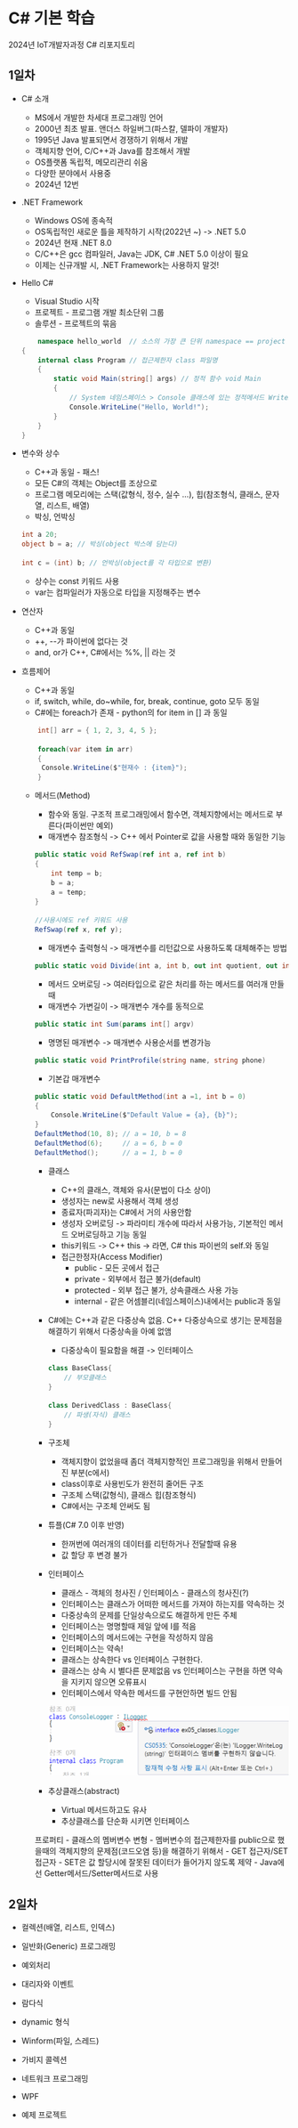 # C# 기본 학습
2024년 IoT개발자과정 C# 리포지토리

## 1일차
- C# 소개
    - MS에서 개발한 차세대 프로그래밍 언어
    - 2000년 최초 발표. 앤더스 하일버그(파스칼, 델파이 개발자)
    - 1995년 Java 발표되면서 경쟁하기 위해서 개발
    - 객체지향 언어, C/C++과 Java를 참조해서 개발
    - OS플랫폼 독립적, 메모리관리 쉬움
    - 다양한 분야에서 사용중
    - 2024년 12번

- .NET Framework 
    - Windows OS에 종속적
    - OS독립적인 새로운 틀을 제작하기 시작(2022년 ~) -> .NET 5.0
    - 2024년 현재 .NET 8.0
    - C/C++은 gcc 컴파일러, Java는 JDK, C# .NET 5.0 이상이 필요
    - 이제는 신규개발 시, .NET Framework는 사용하지 말것!

- Hello C#
    - Visual Studio 시작
    - 프로젝트 - 프로그램 개발 최소단위 그룹
    - 솔루션 - 프로젝트의 묶음

    ```cs
        namespace hello_world  // 소스의 가장 큰 단위 namespace == project
    {
        internal class Program // 접근제한자 class 파일명 
        {
            static void Main(string[] args) // 정적 함수 void Main 
            {
                // System 네임스페이스 > Console 클래스에 있는 정적메서드 WriteLine()
                Console.WriteLine("Hello, World!");
            }
        }
    }
    ```

- 변수와 상수
    - C++과 동일 - 패스!
    - 모든 C#의 객체는 Object를 조상으로
    - 프로그램 메모리에는 스택(값형식, 정수, 실수 ...), 힙(참조형식, 클래스, 문자열, 리스트, 배열)
    - 박싱, 언박싱
    ```cs
    int a 20;
    object b = a; // 박싱(object 박스에 담는다)

    int c = (int) b; // 언박싱(object를 각 타입으로 변환)
    ```

    - 상수는 const 키워드 사용
    - var는 컴파일러가 자동으로 타입을 지정해주는 변수

- 연산자
    - C++과 동일 
    - ++, --가 파이썬에 없다는 것
    - and, or가 C++, C#에서는 %%, || 라는 것

- 흐름제어
    - C++과 동일
    - if, switch, while, do~while, for, break, continue, goto 모두 동일
    - C#에는 foreach가 존재 - python의 for item in [] 과 동일

    ```cs
        int[] arr = { 1, 2, 3, 4, 5 };
        
        foreach(var item in arr)
        {
         Console.WriteLine($"현재수 : {item}");
        }
    ```

    - 메서드(Method)
        - 함수와 동일. 구조적 프로그래밍에서 함수면, 객체지향에서는 메서드로 부른다(파이썬만 예외)
        - 매개변수 참조형식 -> C++ 에서 Pointer로 값을 사용할 때와 동일한 기능

        ```cs
        public static void RefSwap(ref int a, ref int b)
        {
            int temp = b;
            b = a;
            a = temp;
        }

        //사용시에도 ref 키워드 사용
        RefSwap(ref x, ref y);
        ```

        - 매개변수 출력형식 -> 매개변수를 리턴값으로 사용하도록 대체해주는 방법
        ```cs
        public static void Divide(int a, int b, out int quotient, out int remainder)
        ```
        - 메서드 오버로딩 -> 여러타입으로 같은 처리를 하는 메서드를 여러개 만들때
        - 매개변수 가변길이 -> 매개변수 개수를 동적으로 
        ```cs
        public static int Sum(params int[] argv)
        ```

        - 명명된 매개변수 -> 매개변수 사용순서를 변경가능
        ```cs
        public static void PrintProfile(string name, string phone)
        ```

        - 기본갑 매개변수
        ```cs
        public static void DefaultMethod(int a =1, int b = 0)
        {
            Console.WriteLine($"Default Value = {a}, {b}");
        }
        DefaultMethod(10, 8); // a = 10, b = 8
        DefaultMethod(6);     // a = 6, b = 0
        DefaultMethod();      // a = 1, b = 0
        ```

        - 클래스
             - C++의 클래스, 객체와 유사(문법이 다소 상이)
             - 생성자는 new로 사용해서 객체 생성
             - 종료자(파괴자)는 C#에서 거의 사용안함
             - 생성자 오버로딩 -> 파라미티 개수에 따라서 사용가능, 기본적인 메서드 오버로딩하고 기능 동일
             - this키워드 -> C++ this -> 라면, C# this 파이썬의 self.와 동일
             - 접근한정자(Access Modifier)
                - public - 모든 곳에서 접근
                - private - 외부에서 접근 불가(default)
                - protected - 외부 접근 불가, 상속클래스 사용 가능
                - internal - 같은 어셈블리(네임스페이스)내에서는 public과 동일
            
        - C#에는 C++과 같은 다중상속 없음. C++ 다중상속으로 생기는 문제점을 해결하기 위해서 다중상속을 아예 없앰
            - 다중상속이 필요함을 해결 -> 인터페이스

            ```cs
            class BaseClass{
                // 부모클래스
            }

            class DerivedClass : BaseClass{
                // 파생(자식) 클래스
            }
            ```

        - 구조체
            - 객체지향이 없었을때 좀더  객체지향적인 프로그래밍을 위해서 만들어진 부분(c에서)
            - class이후로 사용빈도가 완전히 줄어든 구조
            - 구조체 스택(값형식), 클래스 힙(참조형식)
            - C#에서는 구조체 안써도 됨

        - 튜플(C# 7.0 이후 반영)
            - 한꺼번에 여러개의 데이터를 리턴하거나 전달할때 유용
            - 값 할당 후 변경 불가

        - 인터페이스
            - 클래스 - 객체의 청사진 / 인터페이스 - 클래스의 청사진(?)
            - 인터페이스는 클래스가 어떠한 메서드를 가져야 하는지를 약속하는 것
            - 다중상속의 문제를 단일상속으로도 해결하게 만든 주체
            - 인터페이스는 명명할때 제일 앞에 I를 적음
            - 인터페이스의 메서드에는 구현을 작성하지 않음
            - 인터페이스는 약속!
            - 클래스는 상속한다 vs 인터페이스 구현한다.
            - 클래스는 상속 시 별다른 문제없음 vs 인터페이스는 구현을 하면 약속을 지키지 않으면 오류표시
            - 인터페이스에서 약속한 메서드를 구현안하면 빌드 안됨

            ![인터페이스설명](https://github.com/znah54/basic-csharp-2024/blob/main/images/cs001.png?raw=true)

        - 추상클래스(abstract)
            - Virtual 메서드하고도 유사
            - 추상클래스를 단순화 시키면 인터페이스

        프로퍼티
            - 클래스의 멤버변수 변형 
            - 멤버변수의 접근제한자를 public으로 했을때의 객체지향의 문제점(코드오염 등)을 해결하기 위해서
            - GET 접근자/SET 접근자
            - SET은 값 할당시에 잘못된 데이터가 들어가지 않도록 제약
            - Java에선 Getter메서드/Setter메서드로 사용

## 2일차
- 컬렉션(배열, 리스트, 인덱스)
- 일반화(Generic) 프로그래밍
- 예외처리
- 대리자와 이벤트
- 람다식
- dynamic 형식
- Winform(파일, 스레드)
- 가비지 콜렉션
- 네트워크 프로그래밍

- WPF
- 예제 프로젝트
            